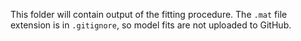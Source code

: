 This folder will contain output of the fitting procedure. The `.mat` file extension is in `.gitignore`, so model fits are not uploaded to GitHub.

